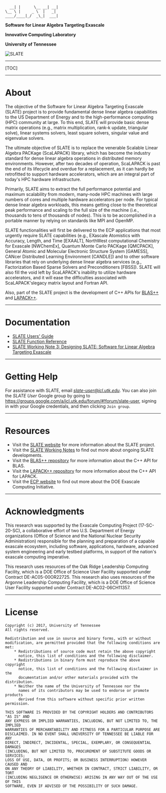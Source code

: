       __| |      \__ __| __|
    \__ \ |     _ \  |   _| 
    ____/____|_/  _\_|  ___|

**Software for Linear Algebra Targeting Exascale**

**Innovative Computing Laboratory**

**University of Tennessee**

![SLATE](http://icl.bitbucket.io/slate/artwork/ecp-slate.jpg)

* * *

[TOC]

* * *

About
=====

The objective of the Software for Linear Algebra Targeting Exascale (SLATE) project
is to provide fundamental dense linear algebra capabilities
to the US Department of Energy
and to the high-performance computing (HPC) community at large.
To this end, SLATE will provide basic dense matrix operations
(e.g., matrix multiplication, rank-k update, triangular solve),
linear systems solvers, least square solvers, singular value and eigenvalue solvers.

The ultimate objective of SLATE is to replace
the venerable Scalable Linear Algebra PACKage (ScaLAPACK) library,
which has become the industry standard for dense linear algebra operations
in distributed memory environments.
However, after two decades of operation, ScaLAPACK is past the end of its lifecycle
and overdue for a replacement, as it can hardly be retrofitted
to support hardware accelerators, which are an integral part
of today's HPC hardware infrastructure.

Primarily, SLATE aims to extract the full performance potential and maximum scalability
from modern, many-node HPC machines with large numbers of cores
and multiple hardware accelerators per node.
For typical dense linear algebra workloads, this means getting close
to the theoretical peak performance and scaling to the full size of the machine
(i.e., thousands to tens of thousands of nodes).
This is to be accomplished in a portable manner by relying on standards
like MPI and OpenMP.

SLATE functionalities will first be delivered to the ECP applications
that most urgently require SLATE capabilities
(e.g., EXascale Atomistics with Accuracy, Length, and Time [EXAALT],
NorthWest computational Chemistry for Exascale [NWChemEx],
Quantum Monte Carlo PACKage [QMCPACK],
General Atomic and Molecular Electronic Structure System [GAMESS],
CANcer Distributed Learning Environment [CANDLE])
and to other software libraries that rely on underlying dense linear algebra services
(e.g., Factorization Based Sparse Solvers and Preconditioners [FBSS]).
SLATE will also fill the void left by ScaLAPACK's inability
to utilize hardware accelerators, and it will ease the difficulties
associated with ScaLAPACK'slegacy matrix layout and Fortran API.

Also, part of the SLATE project is the development of C++ APIs
for [BLAS++](https://bitbucket.org/icl/blaspp)
and [LAPACK++](https://bitbucket.org/icl/lapackpp).

* * *

Documentation
=============

* [SLATE Users' Guide](https://icl.bitbucket.io/slate/sphinx/html/)
* [SLATE Function Reference](https://icl.bitbucket.io/slate/doxygen/html/)
* [SLATE Working Note 3: Designing SLATE: Software for Linear Algebra Targeting Exascale](http://www.icl.utk.edu/publications/swan-003)

* * *

Getting Help
============

For assistance with SLATE, email *slate-user@icl.utk.edu*.
You can also join the *SLATE User* Google group by going to
https://groups.google.com/a/icl.utk.edu/forum/#!forum/slate-user,
signing in with your Google credentials, and then clicking `Join group`.

* * *

Resources
=========

* Visit the [SLATE website](http://icl.utk.edu/slate/) for more information about the SLATE project.
* Visit the [SLATE Working Notes](http://www.icl.utk.edu/publications/series/swans) to find out more about ongoing SLATE developments.
* Visit the [BLAS++ repository](https://bitbucket.org/icl/blaspp) for more information about the C++ API for BLAS.
* Visit the [LAPACK++ repository](https://bitbucket.org/icl/lapackpp) for more information about the C++ API for LAPACK.
* Visit the [ECP website](https://exascaleproject.org) to find out more about the DOE Exascale Computing Initiative.

* * *

Acknowledgments
===============

This research was supported by the Exascale Computing Project (17-SC-20-SC),
a collaborative effort of two U.S. Department of Energy organizations
(Office of Science and the National Nuclear Security Administration)
responsible for the planning and preparation of a capable exascale ecosystem,
including software, applications, hardware, advanced system engineering
and early testbed platforms, in support of the nation's exascale computing imperative.

This research uses resources of the Oak Ridge Leadership Computing Facility,
which is a DOE Office of Science User Facility supported under Contract DE-AC05-00OR22725.
This research also uses resources of the Argonne Leadership Computing Facility,
which is a DOE Office of Science User Facility supported under Contract DE-AC02-06CH11357.

* * *

License
=======

    Copyright (c) 2017, University of Tennessee
    All rights reserved.

    Redistribution and use in source and binary forms, with or without
    modification, are permitted provided that the following conditions are met:
        * Redistributions of source code must retain the above copyright
          notice, this list of conditions and the following disclaimer.
        * Redistributions in binary form must reproduce the above copyright
          notice, this list of conditions and the following disclaimer in the
          documentation and/or other materials provided with the distribution.
        * Neither the name of the University of Tennessee nor the
          names of its contributors may be used to endorse or promote products
          derived from this software without specific prior written permission.

    THIS SOFTWARE IS PROVIDED BY THE COPYRIGHT HOLDERS AND CONTRIBUTORS "AS IS" AND
    ANY EXPRESS OR IMPLIED WARRANTIES, INCLUDING, BUT NOT LIMITED TO, THE IMPLIED
    WARRANTIES OF MERCHANTABILITY AND FITNESS FOR A PARTICULAR PURPOSE ARE
    DISCLAIMED. IN NO EVENT SHALL UNIVERSITY OF TENNESSEE BE LIABLE FOR ANY
    DIRECT, INDIRECT, INCIDENTAL, SPECIAL, EXEMPLARY, OR CONSEQUENTIAL DAMAGES
    (INCLUDING, BUT NOT LIMITED TO, PROCUREMENT OF SUBSTITUTE GOODS OR SERVICES;
    LOSS OF USE, DATA, OR PROFITS; OR BUSINESS INTERRUPTION) HOWEVER CAUSED AND
    ON ANY THEORY OF LIABILITY, WHETHER IN CONTRACT, STRICT LIABILITY, OR TORT
    (INCLUDING NEGLIGENCE OR OTHERWISE) ARISING IN ANY WAY OUT OF THE USE OF THIS
    SOFTWARE, EVEN IF ADVISED OF THE POSSIBILITY OF SUCH DAMAGE.
